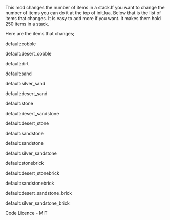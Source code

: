 This mod changes the number of items in a stack.If you want to change the number of items you can do it at the top of init.lua. Below that is the list of items that changes. It is easy to add more if you want.
It makes them hold 250 items in a stack.

Here are the items that changes;

default:cobble

default:desert_cobble

default:dirt

default:sand

default:silver_sand

default:desert_sand

default:stone

default:desert_sandstone

default:desert_stone

default:sandstone

default:sandstone

default:silver_sandstone

default:stonebrick

default:desert_stonebrick

default:sandstonebrick

default:desert_sandstone_brick

default:silver_sandstone_brick


Code Licence - MIT
